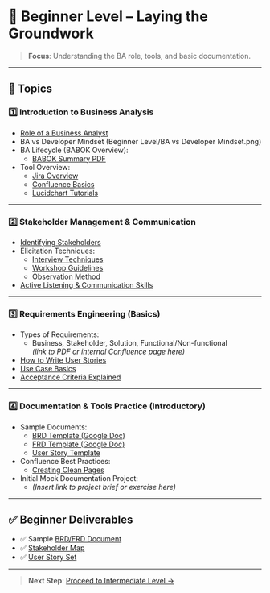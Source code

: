 # 🧩 Beginner Level – Laying the Groundwork

> **Focus**: Understanding the BA role, tools, and basic documentation.

---

## 📘 Topics

### 1️⃣ Introduction to Business Analysis
- [Role of a Business Analyst](https://trailhead.salesforce.com/content/learn/modules/salesforce-business-analyst-quick-look/learn-about-the-salesforce-business-analyst-rol)
- BA vs Developer Mindset (Beginner Level/BA vs Developer Mindset.png)
- BA Lifecycle (BABOK Overview):  
  - [BABOK Summary PDF](https://www.iiba.org/media/2116/babok-v3-table-of-contents.pdf)
- Tool Overview:
  - [Jira Overview](https://www.atlassian.com/software/jira/guides)
  - [Confluence Basics](https://www.atlassian.com/software/confluence/guides)
  - [Lucidchart Tutorials](https://www.lucidchart.com/pages/tutorial)

---

### 2️⃣ Stakeholder Management & Communication
- [Identifying Stakeholders](https://www.projectmanagementdocs.com/template/project-initiation/stakeholder-analysis/)
- Elicitation Techniques:
  - [Interview Techniques](https://www.modernanalyst.com/Resources/Articles/tabid/115/ID/1473/Seven-Elicitation-Techniques.aspx)
  - [Workshop Guidelines](https://www.ba-community.com/workshop-elicitation/)
  - [Observation Method](https://www.slideshare.net/peterpandi/observation-techniques-in-ba)
- [Active Listening & Communication Skills](https://www.mindtools.com/CommSkll/ActiveListening.htm)

---

### 3️⃣ Requirements Engineering (Basics)
- Types of Requirements:
  - Business, Stakeholder, Solution, Functional/Non-functional  
  *(link to PDF or internal Confluence page here)*
- [How to Write User Stories](https://www.mountaingoatsoftware.com/agile/user-stories)
- [Use Case Basics](https://www.visual-paradigm.com/guide/uml-unified-modeling-language/what-is-use-case-diagram/)
- [Acceptance Criteria Explained](https://reqtest.com/requirements-blog/writing-acceptance-criteria/)

---

### 4️⃣ Documentation & Tools Practice (Introductory)
- Sample Documents:
  - [BRD Template (Google Doc)](https://docs.google.com/document/d/BRD-template-link)
  - [FRD Template (Google Doc)](https://docs.google.com/document/d/FRD-template-link)
  - [User Story Template](https://docs.google.com/document/d/user-story-template)
- Confluence Best Practices:
  - [Creating Clean Pages](https://support.atlassian.com/confluence-cloud/docs/create-and-edit-pages/)
- Initial Mock Documentation Project:
  - *(Insert link to project brief or exercise here)*

---

## ✅ Beginner Deliverables

- ✅ Sample [BRD/FRD Document](docs/sample-BRD.docx)
- ✅ [Stakeholder Map](docs/stakeholder-map.png)
- ✅ [User Story Set](docs/sample-user-stories.md)

---

> **Next Step**: [Proceed to Intermediate Level →](intermediate-level.md)
